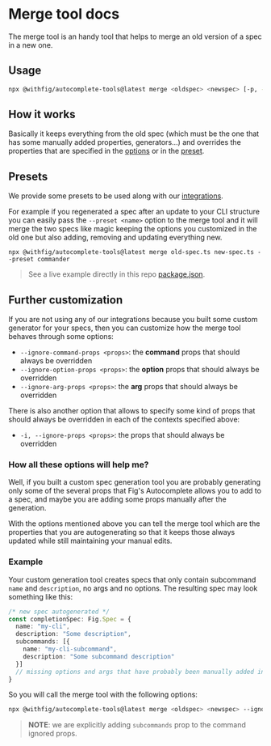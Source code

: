 # Merge tool docs

The merge tool is an handy tool that helps to merge an old version of a spec in a new one.

## Usage

```sh
npx @withfig/autocomplete-tools@latest merge <oldspec> <newspec> [-p, --presets <name>] [--ignore-command-props <props>] [--ignore-option-props <props>] [--ignore-arg-props <props>] 
```

## How it works

Basically it keeps everything from the old spec (which must be the one that has some manually added properties, generators...) and overrides the properties that are specified in the [options](#further-customization) or in the [preset](#presets).

## Presets

We provide some presets to be used along with our [integrations](https://fig.io/docs/guides/autocomplete-for-teams#next-steps).

For example if you regenerated a spec after an update to your CLI structure you can easily pass the `--preset <name>` option to the merge tool 
and it will merge the two specs like magic keeping the options you customized in the old one but also adding, removing and updating everything new.
```
npx @withfig/autocomplete-tools@latest merge old-spec.ts new-spec.ts --preset commander
```
> See a live example directly in this repo [package.json](https://github.com/withfig/autocomplete-tools/blob/262cc31134e95e50ee546c67d343ea6661e17592/packages/autocomplete-tools/package.json#L11).

## Further customization

If you are not using any of our integrations because you built some custom generator for your specs, 
then you can customize how the merge tool behaves through some options:
- `--ignore-command-props <props>`: the **command** props that should always be overridden
- `--ignore-option-props <props>`: the **option** props that should always be overridden
- `--ignore-arg-props <props>`: the **arg** props that should always be overridden

There is also another option that allows to specify some kind of props that should always be overridden in each of the contexts specified above:
- `-i, --ignore-props <props>`: the props that should always be overridden

### How all these options will help me?

Well, if you built a custom spec generation tool you are probably generating only some of the several props 
that Fig's Autocomplete allows you to add to a spec,
and maybe you are adding some props manually after the generation. 

With the options mentioned above you can tell the merge tool which are the properties that you are autogenerating 
so that it keeps those always updated while still maintaining your manual edits.

### Example

Your custom generation tool creates specs that only contain subcommand `name` and `description`, no args and no options.
The resulting spec may look something like this:
```ts
/* new spec autogenerated */
const completionSpec: Fig.Spec = {
  name: "my-cli",
  description: "Some description",
  subcommands: [{
    name: "my-cli-subcommand",
    description: "Some subcommand description"
  }]
  // missing options and args that have probably been manually added in the old spec
}
```

So you will call the merge tool with the following options:
```sh
npx @withfig/autocomplete-tools@latest merge <oldspec> <newspec> --ignore-command-props=name,description,subcommands
```
> **NOTE**: we are explicitly adding `subcommands` prop to the command ignored props.
